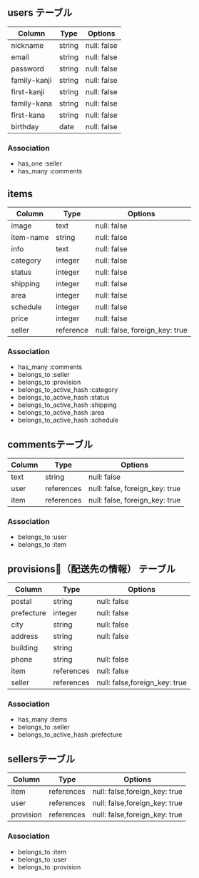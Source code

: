## users テーブル

| Column      | Type    | Options     |
| ------------| ------  | ----------- |
| nickname    | string  | null: false |
| email       | string  | null: false |
| password    | string  | null: false |
| family-kanji| string  | null: false |
| first-kanji | string  | null: false |
| family-kana | string  | null: false |
| first-kana  | string  | null: false |
| birthday    | date    | null: false |

### Association

- has_one :seller
- has_many :comments


## items 

| Column    | Type      | Options                        |
| ------    | ------    | ------------------------------ |
| image     | text      | null: false                    |
| item-name | string    | null: false                    |
| info      | text      | null: false                    |
| category  | integer   | null: false                    |
| status    | integer   | null: false                    |
| shipping  | integer   | null: false                    |
| area      | integer   | null: false                    |
| schedule  | integer   | null: false                    |
| price     | integer   | null: false                    |
| seller    | reference | null: false, foreign_key: true |

### Association

- has_many :comments
- belongs_to :seller
- belongs_to :provision
- belongs_to_active_hash :category
- belongs_to_active_hash :status
- belongs_to_active_hash :shipping
- belongs_to_active_hash :area
- belongs_to_active_hash :schedule

## commentsテーブル

| Column | Type       | Options                        |
| ------ | ---------- | ------------------------------ |
| text   | string     | null: false                    |
| user   | references | null: false, foreign_key: true |
| item   | references | null: false, foreign_key: true |

### Association

- belongs_to :user
- belongs_to :item

## provisions（配送先の情報） テーブル

| Column     | Type       | Options                        |
| -------    | ---------- | ------------------------------ |
| postal     | string     | null: false                    |
| prefecture | integer    | null: false                    |
| city       | string     | null: false                    |
| address    | string     | null: false                    |
| building   | string     |                                |
| phone      | string     | null: false                    |
| item       | references | null: false                    |
| seller     | references | null: false,foreign_key: true  |


### Association

- has_many :items
- belongs_to :seller
- belongs_to_active_hash :prefecture

## sellersテーブル

| Column      | Type       | Options                        |
| ----------- | ---------- | ------------------------------ |
| item        | references | null: false,foreign_key: true  |
| user        | references | null: false,foreign_key: true  |
| provision   | references | null: false,foreign_key: true  |

### Association

- belongs_to :item
- belongs_to :user
- belongs_to :provision

